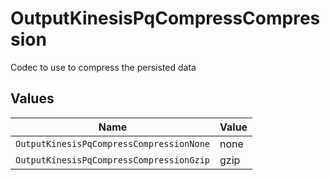 # OutputKinesisPqCompressCompression

Codec to use to compress the persisted data


## Values

| Name                                     | Value                                    |
| ---------------------------------------- | ---------------------------------------- |
| `OutputKinesisPqCompressCompressionNone` | none                                     |
| `OutputKinesisPqCompressCompressionGzip` | gzip                                     |
